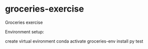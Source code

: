 # groceries-exercise
Groceries exercise

Environment setup:

create virtual evironment
conda activate groceries-env
install py test

